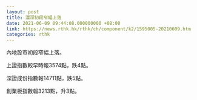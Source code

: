 ```yaml
---
layout: post
title: 滬深初段窄幅上落
date: 2021-06-09 09:44:08.000000000 +08:00
link: https://news.rthk.hk/rthk/ch/component/k2/1595005-20210609.htm
categories: rthk
---
```


內地股市初段窄幅上落。

上證指數較早時報3574點，跌4點。

深證成份指數報14711點，跌5點。

創業板指數報3213點，升3點。
